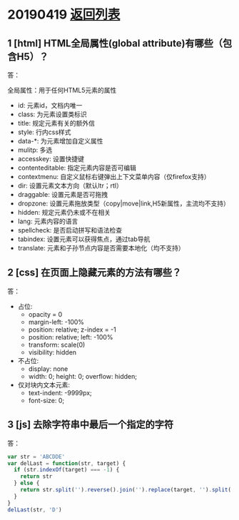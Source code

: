 # 20190419 [返回列表](../Web3+1.md)

## 1 [html] HTML全局属性(global attribute)有哪些（包含H5）？

答：

全局属性：用于任何HTML5元素的属性

* id: 元素id，文档内唯一
* class: 为元素设置类标识
* title: 规定元素有关的额外信
* style: 行内css样式
* data-*: 为元素增加自定义属性
* mulitp: 多选
* accesskey: 设置快捷键
* contenteditable: 指定元素内容是否可编辑
* contextmenu: 自定义鼠标右键弹出上下文菜单内容（仅firefox支持）
* dir: 设置元素文本方向（默认ltr；rtl）
* draggable: 设置元素是否可拖拽
* dropzone: 设置元素拖放类型（copy|move|link,H5新属性，主流均不支持）
* hidden: 规定元素仍未或不在相关
* lang: 元素内容的语言
* spellcheck: 是否启动拼写和语法检查
* tabindex: 设置元素可以获得焦点，通过tab导航
* translate: 元素和子孙节点内容是否需要本地化（均不支持）

## 2 [css] 在页面上隐藏元素的方法有哪些？

答：

* 占位:
    * opacity = 0
    * margin-left: -100%
    * position: relative; z-index = -1
    * position: relative; left: -100%
    * transform: scale(0)
    * visibility: hidden
* 不占位:
    * display: none
    * width: 0; height: 0; overflow: hidden;
* 仅对块内文本元素:
    * text-indent: -9999px;
    * font-size: 0;

## 3 [js] 去除字符串中最后一个指定的字符

答：

```javascript
var str = 'ABCDDE'
var delLast = function(str, target) {
  if (str.indexOf(target) === -1) {
    return str
  } else {
    return str.split('').reverse().join('').replace(target, '').split('').reverse().join('')
  }
}
delLast(str, 'D')
```
